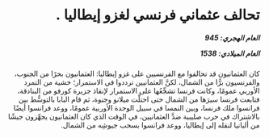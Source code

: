 <h1 dir="rtl">تحالف عثماني فرنسي لغزو إيطاليا .</h1>

<h5 dir="rtl">العام الهجري:  945

العام الميلادي: 1538

</h5>

<p dir="rtl">كان العثمانيون قد تحالفوا مع الفرنسيين على غزو إيطاليا: العثمانيون بحرًا من الجنوب، والفرنسيون برًّا من الشمال، لكنَّ العثمانيين ترددوا في الاستمرار؛ خشية من التمرد الأوربي عمومًا، وكانت فرنسا تشجِّعُها على الاستمرار لإنقاذ جزيرة كورفو من البنادقة، فتابعت فرنسا سيرَها من الشمال حتى احتلَّت ميلانو وجنوة، ثم قام البابا بالتوسُّط بين فرانسوا ملك فرنسا، وبين النمسا في سبيل الوحدة الأوربية عمومًا، ووعد فرانسوا أيضًا بالاشتراك في حرب صليبية ضدَّ العثمانيين، في الوقت الذي كان العثمانيون يجهِّزون جيشًا من ألبانيا لنقله إلى إيطاليا، ووعد فرانسوا بسحب جيوشِه من الشمال.</p></br>
